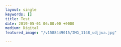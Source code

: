 ```yaml
---
layout: single
keywords: []
title: Test
date: 2019-05-01 06:00:00 +0000
medium: Digital
featured_image: "/v1588449015/IMG_1148_udjjua.jpg"

---
```

